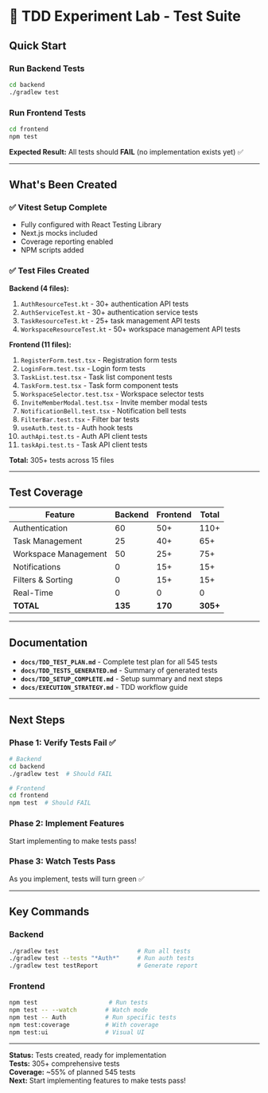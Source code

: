 # 🧪 TDD Experiment Lab - Test Suite

## Quick Start

### Run Backend Tests
```bash
cd backend
./gradlew test
```

### Run Frontend Tests
```bash
cd frontend
npm test
```

**Expected Result:** All tests should **FAIL** (no implementation exists yet) ✅

---

## What's Been Created

### ✅ Vitest Setup Complete
- Fully configured with React Testing Library
- Next.js mocks included
- Coverage reporting enabled
- NPM scripts added

### ✅ Test Files Created

**Backend (4 files):**
1. `AuthResourceTest.kt` - 30+ authentication API tests
2. `AuthServiceTest.kt` - 30+ authentication service tests
3. `TaskResourceTest.kt` - 25+ task management API tests
4. `WorkspaceResourceTest.kt` - 50+ workspace management API tests

**Frontend (11 files):**
1. `RegisterForm.test.tsx` - Registration form tests
2. `LoginForm.test.tsx` - Login form tests
3. `TaskList.test.tsx` - Task list component tests
4. `TaskForm.test.tsx` - Task form component tests
5. `WorkspaceSelector.test.tsx` - Workspace selector tests
6. `InviteMemberModal.test.tsx` - Invite member modal tests
7. `NotificationBell.test.tsx` - Notification bell tests
8. `FilterBar.test.tsx` - Filter bar tests
9. `useAuth.test.ts` - Auth hook tests
10. `authApi.test.ts` - Auth API client tests
11. `taskApi.test.ts` - Task API client tests

**Total:** 305+ tests across 15 files

---

## Test Coverage

| Feature | Backend | Frontend | Total |
|---------|---------|----------|-------|
| Authentication | 60 | 50+ | 110+ |
| Task Management | 25 | 40+ | 65+ |
| Workspace Management | 50 | 25+ | 75+ |
| Notifications | 0 | 15+ | 15+ |
| Filters & Sorting | 0 | 15+ | 15+ |
| Real-Time | 0 | 0 | 0 |
| **TOTAL** | **135** | **170** | **305+** |

---

## Documentation

- **`docs/TDD_TEST_PLAN.md`** - Complete test plan for all 545 tests
- **`docs/TDD_TESTS_GENERATED.md`** - Summary of generated tests
- **`docs/TDD_SETUP_COMPLETE.md`** - Setup summary and next steps
- **`docs/EXECUTION_STRATEGY.md`** - TDD workflow guide

---

## Next Steps

### Phase 1: Verify Tests Fail ✅
```bash
# Backend
cd backend
./gradlew test  # Should FAIL

# Frontend  
cd frontend
npm test  # Should FAIL
```

### Phase 2: Implement Features
Start implementing to make tests pass!

### Phase 3: Watch Tests Pass
As you implement, tests will turn green ✅

---

## Key Commands

### Backend
```bash
./gradlew test                      # Run all tests
./gradlew test --tests "*Auth*"     # Run auth tests
./gradlew test testReport           # Generate report
```

### Frontend
```bash
npm test                    # Run tests
npm test -- --watch        # Watch mode
npm test -- Auth           # Run specific tests
npm test:coverage          # With coverage
npm test:ui                # Visual UI
```

---

**Status:** Tests created, ready for implementation  
**Tests:** 305+ comprehensive tests  
**Coverage:** ~55% of planned 545 tests  
**Next:** Start implementing features to make tests pass!

